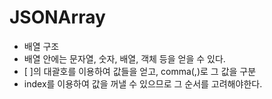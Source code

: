 # JSONArray

- 배열 구조
- 배열 안에는 문자열, 숫자, 배열, 객체 등을 얻을 수 있다.
- [ ]의 대괄호를 이용하여 값들을 얻고, comma(,)로 그 값을 구분
- index를 이용하여 값을 꺼낼 수 있으므로 그 순서를 고려해야한다.
